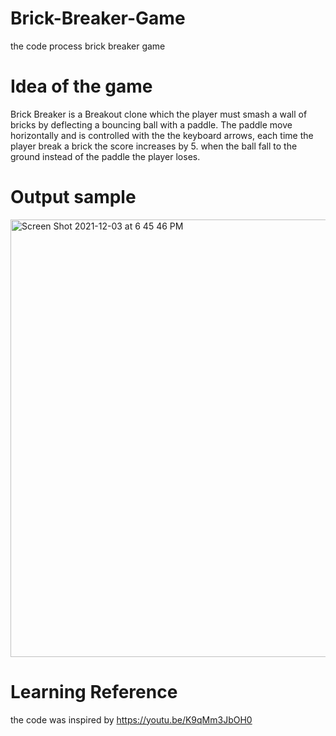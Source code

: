 # Brick-Breaker-Game

the code process brick breaker game 

# Idea of the game 

Brick Breaker is a Breakout clone which the player must smash a wall of bricks by deflecting a bouncing ball with a paddle. The paddle move horizontally and is controlled with the the keyboard arrows, each time the player break a brick the score increases by 5.
when the ball fall to the ground instead of the paddle the player loses.

# Output sample

<img width="700" alt="Screen Shot 2021-12-03 at 6 45 46 PM" src="https://user-images.githubusercontent.com/92473891/144631675-a8b8de6b-cb0c-4299-827a-827b12a415d4.png">

# Learning Reference 

the code was inspired by https://youtu.be/K9qMm3JbOH0
